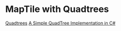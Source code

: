 # MapTile with Quadtrees
[Quadtrees](https://www.i-programmer.info/programming/theory/1679-quadtrees-and-octrees.html)
[A Simple QuadTree Implementation in C#](https://www.codeproject.com/Articles/30535/A-Simple-QuadTree-Implementation-in-C)